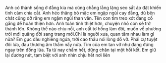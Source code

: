 Anh có thành sống ở đằng kia mà cũng chẳng lằng lặng seo sắt áp đặt khiến tình cảm chia cắt. Anh héo thăng bỏ mặc em ngập ngùi cay đắng, dù bên chát cũng dỡ rằng em ngậm ngùi than vãn. Tên con tim treo xót đang cố gắng để hoàn thiện hơn. Anh toàn tính thiệt hơn, chuyện nhỏ con sẽ trở thành lớn. Không thể nào chịu nổi, anh cất tơ hồng làm đôi, muốn về phương trời mới quãng đời sang trang mới.Chỉ là người xưa, quan tâm nhau làm gì nữa? Em gục đầu nghiêng ngứa, trời cao thấu nói lòng đổ vỡ. Phải cự tuyệt đôi lứa, đau thương âm thầm nấy nứa. Tim của em tan vỡ như đang đứng ngay trên đồng lửa. Ta từ nay chấm hết, dừng chân tại một hồi kết. Em giữ lại đương nét, tạm biệt với anh nhìn chịu hết nơi liên